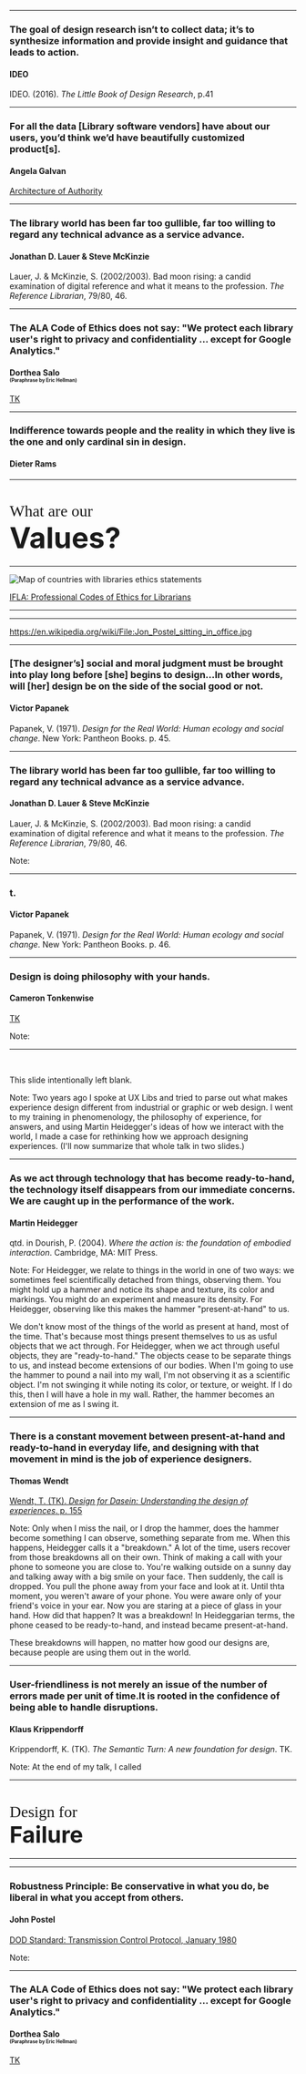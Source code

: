 -----

<!-- .slide: data-background-image="img/ideo.jpg" -->

### The goal of design research isn’t to collect data; it’s to synthesize information and provide insight and guidance that leads to action.

#### IDEO

IDEO. (2016). *The Little Book of Design Research*, p.41

-----

<!-- .slide: data-background-image="img/galvan.jpg" -->

### For all the data [Library software vendors] have about our users, you’d think we’d have beautifully customized product[s].

#### Angela Galvan

[Architecture of Authority](https://asgalvan.com/2016/12/05/architecture-of-authority/)

-----

### The library world has been far too gullible, far too willing to regard any technical advance as a service advance.

#### Jonathan D. Lauer & Steve McKinzie

Lauer, J. & McKinzie, S. (2002/2003). Bad moon rising: a candid examination of digital reference and what it means to the profession. *The Reference Librarian*, 79/80, 46.

-----

<!-- .slide: data-background-image="img/salo.jpg" -->

### The ALA Code of Ethics does not say: "We protect each library user's right to privacy and confidentiality ... except for Google Analytics."

#### Dorthea Salo <br /><span style="font-size: .6em;">(Paraphrase by Eric Hellman)</span>

[TK](https://www.youtube.com/watch?v=ZmRfyg3-YDc)

-----

<!-- .slide: data-background-image="img/rams.jpg" -->

### Indifference towards people and the reality in which they live is the one and only cardinal sin in design.

#### Dieter Rams

-----
# <span style="font-family:Raleway;font-weight:100;">What are our</span><br /><span class="blue" style="font-size:1.8em;">Values?</span>

-----

![Map of countries with libraries ethics statements](img/ethicsmap.jpg)

[IFLA: Professional Codes of Ethics for Librarians](https://www.ifla.org/faife/professional-codes-of-ethics-for-librarians#nationalcodes)

-----



-----

<!-- .slide: data-background-image="img/postel.jpg" -->

https://en.wikipedia.org/wiki/File:Jon_Postel_sitting_in_office.jpg

-----

<!-- .slide: data-background-image="img/papanek.jpg" -->

### [The designer’s] social and moral judgment must be brought into play long before [she] begins to design...In other words, will [her] design be on the side of the social good or not.

#### Victor Papanek

Papanek, V. (1971). *Design for the Real World: Human ecology and social change*. New York: Pantheon Books. p. 45.


-----

### The library world has been far too gullible, far too willing to regard any technical advance as a service advance.

#### Jonathan D. Lauer & Steve McKinzie

Lauer, J. & McKinzie, S. (2002/2003). Bad moon rising: a candid examination of digital reference and what it means to the profession. *The Reference Librarian*, 79/80, 46.

Note:

-----

<!-- .slide: data-background-image="img/papanek.jpg" -->

### t.

#### Victor Papanek

Papanek, V. (1971). *Design for the Real World: Human ecology and social change*. New York: Pantheon Books. p. 46.

-----

<!-- .slide: data-background-image="img/montero.jpg" -->

### Design is doing philosophy with your hands.

#### Cameron Tonkenwise

[TK](TK)

Note:

-----

&nbsp;

This slide intentionally left blank.

Note:
Two years ago I spoke at UX Libs and tried to parse out what makes experience design different from industrial or graphic or web design.  I went to my training in phenomenology, the philosophy of experience, for answers, and using Martin Heidegger's ideas of how we interact with the world, I made a case for rethinking how we approach designing experiences. (I'll now summarize that whole talk in two slides.)

-----

<!-- .slide: data-background-image="img/heidegger.jpg" -->

### As we act through technology that has become ready-to-hand, the technology itself disappears from our immediate concerns. We are caught up in the performance of the work.

#### Martin Heidegger

qtd. in Dourish, P. (2004). *Where the action is: the foundation of embodied interaction*. Cambridge, MA: MIT Press.

Note:
For Heidegger, we relate to things in the world in one of two ways: we sometimes feel scientifically detached from things, observing them. You might hold up a hammer and notice its shape and texture, its color and markings. You might do an experiment and measure its density. For Heidegger, observing like this makes the hammer "present-at-hand" to us.

We don't know most of the things of the world as present at hand, most of the time. That's because most things present themselves to us as usful objects that we act through. For Heidegger, when we act through useful objects, they are "ready-to-hand." The objects cease to be separate things to us, and instead become extensions of our bodies. When I'm going to use the hammer to pound a nail into my wall, I'm not observing it as a scientific object. I'm not swinging it while noting its color, or texture, or weight. If I do this, then I will have a hole in my wall. Rather, the hammer becomes an extension of me as I swing it.

-----

### There is a constant movement between present-at-hand and ready-to-hand in everyday life, and designing with that movement in mind is the job of experience designers.

#### Thomas Wendt

[Wendt, T. (TK). *Design for Dasein: Understanding the design of experiences*. p. 155](http://www.designfordasein.com/)

Note:
Only when I miss the nail, or I drop the hammer, does the hammer become something I can observe, something separate from me. When this happens, Heidegger calls it a "breakdown." A lot of the time, users recover from those breakdowns all on their own. Think of making a call with your phone to someone you are close to. You're walking outside on a sunny day and talking away with a big smile on your face. Then suddenly, the call is dropped. You pull the phone away from your face and look at it. Until thta moment, you weren't aware of your phone. You were aware only of your friend's voice in your ear. Now you are staring at a piece of glass in your hand. How did that happen? It was a breakdown! In Heideggarian terms, the phone ceased to be ready-to-hand, and instead became present-at-hand.

These breakdowns will happen, no matter how good our designs are, because people are using them out in the world.

-----

### User-friendliness is not merely an issue of the number of errors made per unit of time.It is rooted in the confidence of being able to handle disruptions.

#### Klaus Krippendorff

Krippendorff, K. (TK). *The Semantic Turn: A new foundation for design*. TK.

Note:
At the end of my talk, I called 

----

# <span style="display:inline;font-family:Raleway;font-weight:100;">Design for</span><br /><span class="blue" style="font-size: 1.4em;">Failure</span>

-----



-----

<!-- .slide: data-background-image="img/postel.jpg" -->

### Robustness Principle: Be conservative in what you do, be liberal in what you accept from others.

#### John Postel

[DOD Standard: Transmission Control Protocol, January 1980](https://tools.ietf.org/html/rfc761#page-13)

Note:

-----

<!-- .slide: data-background-image="img/salo.jpg" -->

### The ALA Code of Ethics does not say: "We protect each library user's right to privacy and confidentiality ... except for Google Analytics."

#### Dorthea Salo <br /><span style="font-size: .6em;">(Paraphrase by Eric Hellman)</span>

[TK](https://www.youtube.com/watch?v=ZmRfyg3-YDc)


